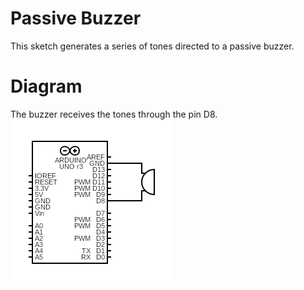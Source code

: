 # Passive Buzzer
This sketch generates a series of tones directed to a passive buzzer.  

# Diagram
The buzzer receives the tones through the pin D8.  
![](./media/passive_buzzer.png)